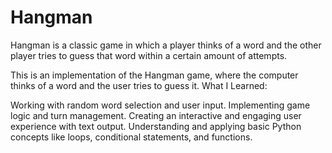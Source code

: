 # Hangman
Hangman is a classic game in which a player thinks of a word and the other player tries to guess that word within a certain amount of attempts.

This is an implementation of the Hangman game, where the computer thinks of a word and the user tries to guess it. 
What I Learned:

Working with random word selection and user input.
Implementing game logic and turn management.
Creating an interactive and engaging user experience with text output.
Understanding and applying basic Python concepts like loops, conditional statements, and functions.
